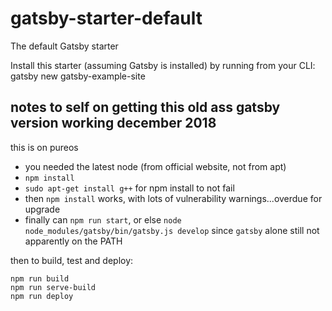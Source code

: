 # gatsby-starter-default
The default Gatsby starter

Install this starter (assuming Gatsby is installed) by running from your CLI: gatsby new gatsby-example-site

## notes to self on getting this old ass gatsby version working december 2018
this is on pureos

- you needed the latest node (from official website, not from apt)
- `npm install`
- `sudo apt-get install g++` for npm install to not fail
- then `npm install` works, with lots of vulnerability warnings...overdue for upgrade
- finally can `npm run start`, or else `node node_modules/gatsby/bin/gatsby.js develop` since `gatsby` alone still not apparently on the PATH

then to build, test and deploy:
```
npm run build
npm run serve-build
npm run deploy
```
